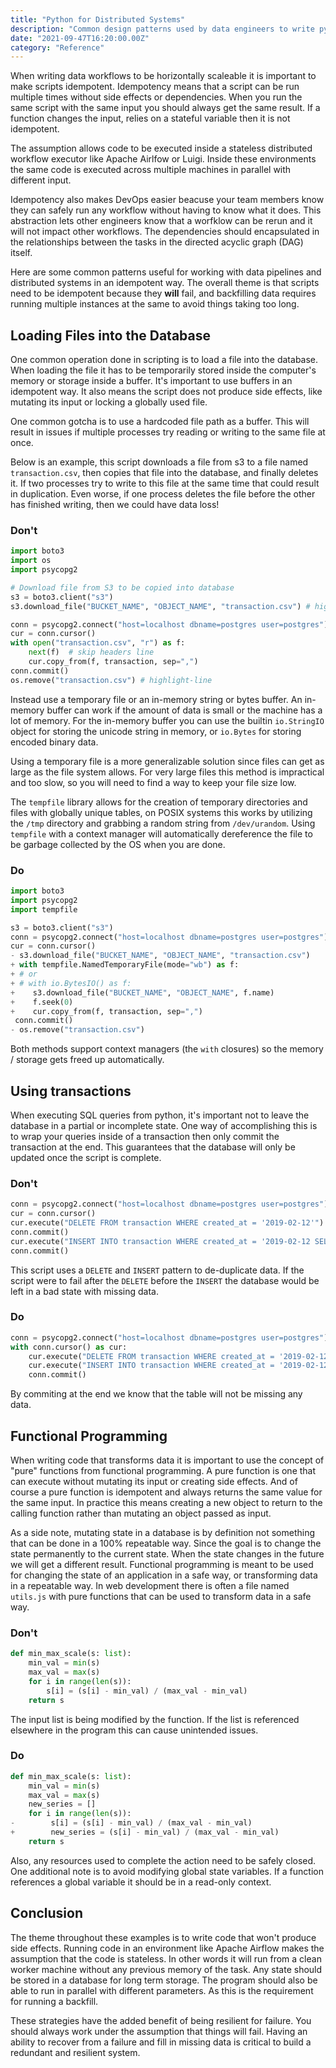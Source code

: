 ```yaml
---
title: "Python for Distributed Systems"
description: "Common design patterns used by data engineers to write python scripts that can be horizontally scaled on a stateless task runner."
date: "2021-09-47T16:20:00.00Z"
category: "Reference"
---
```


When writing data workflows to be horizontally scaleable it is important to make scripts idempotent. Idempotency means that a script can be run multiple times without side effects or dependencies. When you run the same script with the same input you should always get the same result. If a function changes the input, relies on a stateful variable then it is not idempotent.  

The assumption allows code to be executed inside a stateless distributed workflow executor like Apache Airlfow or Luigi. Inside these environments the same code is executed across multiple machines in parallel with different input. 

Idempotency also makes DevOps easier beacuse your team members know they can safely run any workflow without having to know what it does. This abstraction lets other engineers know that a worfklow can be rerun and it will not impact other workflows. The dependencies should encapsulated in the relationships between the tasks in the directed acyclic graph (DAG) itself. 

Here are some common patterns useful for working with data pipelines and distributed systems in an idempotent way. The overall theme is that scripts need to be idempotent because  they **will** fail, and backfilling data requires running multiple instances at the same to avoid things taking too long.


## Loading Files into the Database

One common operation done in scripting is to load a file into the database. When loading the file it has to be temporarily stored inside the computer's memory or storage inside a buffer.  It's important to use buffers in an idempotent way. It also means the script does not produce side effects, like mutating its input or locking a globally used file. 

One common gotcha is to use a hardcoded file path as a buffer. This will result in issues if multiple processes try reading or writing to the same file at once. 

Below is an example, this script downloads a file from s3 to a file named `transaction.csv`, then copies that file into the database, and finally deletes it. If two processes try to write to this file at the same time that could result in duplication. Even worse, if one process deletes the file before the other has finished writing, then we could have data loss! 

### Don't 
```python
import boto3
import os
import psycopg2

# Download file from S3 to be copied into database
s3 = boto3.client("s3")
s3.download_file("BUCKET_NAME", "OBJECT_NAME", "transaction.csv") # highlight-line

conn = psycopg2.connect("host=localhost dbname=postgres user=postgres")
cur = conn.cursor()
with open("transaction.csv", "r") as f:
    next(f)  # skip headers line
    cur.copy_from(f, transaction, sep=",")
conn.commit()
os.remove("transaction.csv") # highlight-line
```

Instead use a temporary file or an in-memory string or bytes buffer. An in-memory buffer can work if the amount of data is small or the machine has a lot of memory. For the in-memory buffer you can use the builtin `io.StringIO` object for storing the unicode string in memory, or `io.Bytes` for storing encoded binary data. 

Using a temporary file is a more generalizable solution since files can get as large as the file system allows. For very large files this method is impractical and too slow, so you will need to find a way to keep your file size low.

The `tempfile` library allows for the creation of temporary directories and files with globally unique tables, on POSIX systems this works by utilizing the `/tmp` directory and grabbing a random string from `/dev/urandom`. Using `tempfile` with a context manager will automatically dereference the file to be garbage collected by the OS when you are done.


### Do
```python {diff}
import boto3
import psycopg2
import tempfile

s3 = boto3.client("s3")
conn = psycopg2.connect("host=localhost dbname=postgres user=postgres")
cur = conn.cursor()
- s3.download_file("BUCKET_NAME", "OBJECT_NAME", "transaction.csv")
+ with tempfile.NamedTemporaryFile(mode="wb") as f:   
+ # or                                                                                                           
+ # with io.BytesIO() as f:                                                                   
+    s3.download_file("BUCKET_NAME", "OBJECT_NAME", f.name)
+    f.seek(0)
+    cur.copy_from(f, transaction, sep=",")
 conn.commit()
- os.remove("transaction.csv")
```

Both methods support context managers (the `with` closures) so the memory / storage gets freed up automatically. 

## Using transactions 

When executing SQL queries from python, it's important not to leave the database in a partial or incomplete state. One way of accomplishing this is to wrap your queries inside of a transaction then only commit the transaction at the end. This guarantees that the database will only be updated once the script is complete. 

### Don't 

```python
conn = psycopg2.connect("host=localhost dbname=postgres user=postgres")
cur = conn.cursor() 
cur.execute("DELETE FROM transaction WHERE created_at = '2019-02-12'")
conn.commit()
cur.execute("INSERT INTO transaction WHERE created_at = '2019-02-12 SELECT * FROM loading'")
conn.commit()
```

This script uses a `DELETE` and `INSERT` pattern to de-duplicate data. If the script were to fail after the `DELETE` before the `INSERT` the database would be left in a bad state with missing data.

### Do 

```python {diff}
conn = psycopg2.connect("host=localhost dbname=postgres user=postgres")
with conn.cursor() as cur:
    cur.execute("DELETE FROM transaction WHERE created_at = '2019-02-12'")
    cur.execute("INSERT INTO transaction WHERE created_at = '2019-02-12 SELECT * FROM loading'")
    conn.commit()
```

By commiting at the end we know that the table will not be missing any data.

## Functional Programming

When writing code that transforms data it is important to use the concept of "pure" functions from functional programming. A pure function is one that can execute without mutating its input or creating side effects. And of course a pure function is idempotent and always returns the same value for the same input. In practice this means creating a new object to return to the calling function rather than mutating an object passed as input. 

As a side note, mutating state in a database is by definition not something that can be done in a 100% repeatable way. Since the goal is to change the state permanently to the current state. When the state changes in the future we will get a different result. Functional programming is meant to be used for changing the state of an application in a safe way, or transforming data in a repeatable way. In web development there is often a file named `utils.js` with pure functions that can be used to transform data in a safe way. 


### Don't 

```python
def min_max_scale(s: list):
    min_val = min(s)
    max_val = max(s)
    for i in range(len(s)):
        s[i] = (s[i] - min_val) / (max_val - min_val)
    return s
```

The input list is being modified by the function. If the list is referenced elsewhere in the program this can cause unintended issues.

### Do 

```python {diff}
def min_max_scale(s: list):
    min_val = min(s)
    max_val = max(s)
    new_series = []
    for i in range(len(s)):
-        s[i] = (s[i] - min_val) / (max_val - min_val)
+        new_series = (s[i] - min_val) / (max_val - min_val)
    return s
```

Also, any resources used to complete the action need to be safely closed. One additional note is to avoid modifying global state variables. If a function references a global variable it should be in a read-only context. 

## Conclusion 

The theme throughout these examples is to write code that won't produce side effects. Running code in an environment like Apache Airflow makes the assumption that the code is stateless. In other words it will run from a clean worker machine without any previous memory of the task. Any state should be stored in a database for long term storage. The program should also be able to run in parallel with different parameters. As this is the requirement for running a backfill. 

These strategies have the added benefit of being resilient for failure. You should always work under the assumption that things will fail. Having an ability to recover from a failure and fill in missing data is critical to build a redundant and resilient system.

